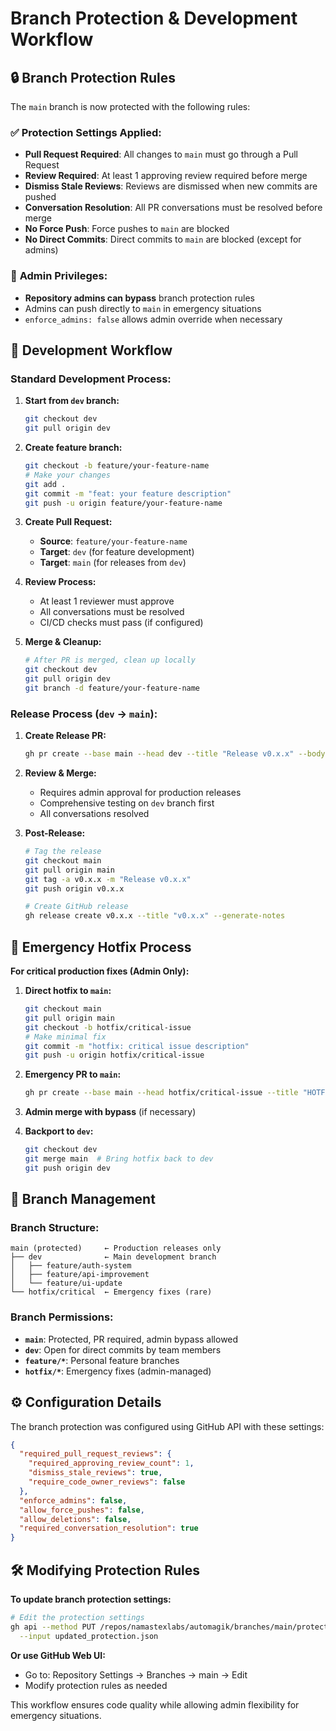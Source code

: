 # Branch Protection & Development Workflow

## 🔒 Branch Protection Rules

The `main` branch is now protected with the following rules:

### ✅ **Protection Settings Applied:**
- **Pull Request Required**: All changes to `main` must go through a Pull Request
- **Review Required**: At least 1 approving review required before merge
- **Dismiss Stale Reviews**: Reviews are dismissed when new commits are pushed
- **Conversation Resolution**: All PR conversations must be resolved before merge
- **No Force Push**: Force pushes to `main` are blocked
- **No Direct Commits**: Direct commits to `main` are blocked (except for admins)

### 👑 **Admin Privileges:**
- **Repository admins can bypass** branch protection rules
- Admins can push directly to `main` in emergency situations
- `enforce_admins: false` allows admin override when necessary

## 🔄 Development Workflow

### **Standard Development Process:**

1. **Start from `dev` branch:**
   ```bash
   git checkout dev
   git pull origin dev
   ```

2. **Create feature branch:**
   ```bash
   git checkout -b feature/your-feature-name
   # Make your changes
   git add .
   git commit -m "feat: your feature description"
   git push -u origin feature/your-feature-name
   ```

3. **Create Pull Request:**
   - **Source**: `feature/your-feature-name`
   - **Target**: `dev` (for feature development)
   - **Target**: `main` (for releases from `dev`)

4. **Review Process:**
   - At least 1 reviewer must approve
   - All conversations must be resolved
   - CI/CD checks must pass (if configured)

5. **Merge & Cleanup:**
   ```bash
   # After PR is merged, clean up locally
   git checkout dev
   git pull origin dev
   git branch -d feature/your-feature-name
   ```

### **Release Process (`dev` → `main`):**

1. **Create Release PR:**
   ```bash
   gh pr create --base main --head dev --title "Release v0.x.x" --body "Release notes..."
   ```

2. **Review & Merge:**
   - Requires admin approval for production releases
   - Comprehensive testing on `dev` branch first
   - All conversations resolved

3. **Post-Release:**
   ```bash
   # Tag the release
   git checkout main
   git pull origin main
   git tag -a v0.x.x -m "Release v0.x.x"
   git push origin v0.x.x
   
   # Create GitHub release
   gh release create v0.x.x --title "v0.x.x" --generate-notes
   ```

## 🚨 Emergency Hotfix Process

**For critical production fixes (Admin Only):**

1. **Direct hotfix to `main`:**
   ```bash
   git checkout main
   git pull origin main
   git checkout -b hotfix/critical-issue
   # Make minimal fix
   git commit -m "hotfix: critical issue description"
   git push -u origin hotfix/critical-issue
   ```

2. **Emergency PR to `main`:**
   ```bash
   gh pr create --base main --head hotfix/critical-issue --title "HOTFIX: Critical Issue"
   ```

3. **Admin merge with bypass** (if necessary)

4. **Backport to `dev`:**
   ```bash
   git checkout dev
   git merge main  # Bring hotfix back to dev
   git push origin dev
   ```

## 🔧 Branch Management

### **Branch Structure:**
```
main (protected)     ← Production releases only
├── dev              ← Main development branch  
│   ├── feature/auth-system
│   ├── feature/api-improvement
│   └── feature/ui-update
└── hotfix/critical  ← Emergency fixes (rare)
```

### **Branch Permissions:**
- **`main`**: Protected, PR required, admin bypass allowed
- **`dev`**: Open for direct commits by team members
- **`feature/*`**: Personal feature branches
- **`hotfix/*`**: Emergency fixes (admin-managed)

## ⚙️ Configuration Details

The branch protection was configured using GitHub API with these settings:

```json
{
  "required_pull_request_reviews": {
    "required_approving_review_count": 1,
    "dismiss_stale_reviews": true,
    "require_code_owner_reviews": false
  },
  "enforce_admins": false,
  "allow_force_pushes": false,
  "allow_deletions": false,
  "required_conversation_resolution": true
}
```

## 🛠️ Modifying Protection Rules

**To update branch protection settings:**

```bash
# Edit the protection settings
gh api --method PUT /repos/namastexlabs/automagik/branches/main/protection \
  --input updated_protection.json
```

**Or use GitHub Web UI:**
- Go to: Repository Settings → Branches → main → Edit
- Modify protection rules as needed

This workflow ensures code quality while allowing admin flexibility for emergency situations.